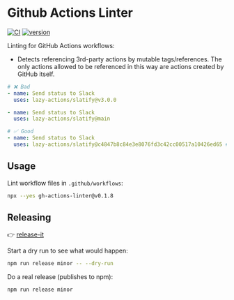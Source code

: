 # Github Actions Linter

[![CI](https://github.com/digitalservicebund/github-actions-linter/actions/workflows/ci.yml/badge.svg)](https://github.com/digitalservicebund/github-actions-linter/actions/workflows/ci.yml)
[![version](https://img.shields.io/npm/v/gh-actions-linter.svg)](https://www.npmjs.com/package/gh-actions-linter)

Linting for GitHub Actions workflows:

- Detects referencing 3rd-party actions by mutable tags/references. The only actions allowed to be referenced in this way are actions created by GitHub itself.

```yml
# ❌ Bad
- name: Send status to Slack
  uses: lazy-actions/slatify@v3.0.0

- name: Send status to Slack
  uses: lazy-actions/slatify@main

# ✅ Good
- name: Send status to Slack
  uses: lazy-actions/slatify@c4847b8c84e3e8076fd3c42cc00517a10426ed65 # == v3.0.0
```

## Usage

Lint workflow files in `.github/workflows`:

```bash
npx --yes gh-actions-linter@v0.1.8
```

## Releasing

👉 [release-it](https://www.npmjs.com/package/release-it)

Start a dry run to see what would happen:

```bash
npm run release minor -- --dry-run
```

Do a real release (publishes to npm):

```bash
npm run release minor
```
